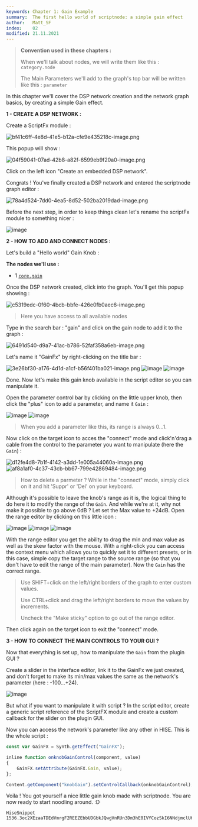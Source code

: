 ```yaml
---
keywords: Chapter 1: Gain Example
summary:  The first hello world of scriptnode: a simple gain effect
author:   Matt_SF
index:    02
modified: 21.11.2021
---
```

  
> **Convention used in these chapters :**
> 
> When we'll talk about nodes, we will write them like this : `category.node`
> 
> The Main Parameters we'll add to the graph's top bar will be written like this : `parameter`

In this chapter we'll cover the DSP network creation and the network graph basics, by creating a simple Gain effect.

 **1 - CREATE A DSP NETWORK :**

Create a ScriptFx module : 

![bf41c6ff-4e8d-41e5-b12a-cfe9e435218c-image.png](https://i.imgur.com/5IyKXNp.png) 

This popup will show : 

![04f59041-07ad-42b8-a82f-6599eb9f20a0-image.png](https://i.imgur.com/6oStZTJ.png) 

Click on the left icon "Create an embedded DSP network".

Congrats ! You've finally created a DSP network and entered the scriptnode graph editor :

![78a4d524-7dd0-4ea5-8d52-502ba2019dad-image.png](https://i.imgur.com/gm3qwl3.png)

Before the next step, in order to keep things clean let's rename the scriptFx module to something nicer : 

![image](https://user-images.githubusercontent.com/84969276/142500563-15e8dd97-036f-4795-a3f9-51edc0700715.png)

 **2 - HOW TO ADD AND CONNECT NODES :**

Let's build a "Hello world" Gain Knob : 

**The nodes we'll use :** 

 - 1 [`core.gain`](/scriptnode/list/core/gain)

Once the DSP network created, click into the graph. You'll get this popup showing : 

![c5319edc-0f60-4bcb-bbfe-426e0fb0aec6-image.png](https://i.imgur.com/ynr9knj.png) 
> Here you have access to all available nodes

Type in the search bar : "gain" and click on the gain node to add it to the graph :

![6491d540-d9a7-41ac-b786-52faf358a6eb-image.png](https://i.imgur.com/p3w1L3a.png) 

Let's name it "GainFx" by right-clicking on the title bar : 

![3e26bf30-a176-4d1d-a1cf-b56f401ba021-image.png](https://i.imgur.com/VJkzFDU.png) 
![image](https://user-images.githubusercontent.com/84969276/142492735-bbcbe215-fe17-40f7-8da6-3b134b182734.png)
![image](https://user-images.githubusercontent.com/84969276/142494166-a54632f5-2245-483e-ace1-20b8eeb25f8a.png)

Done. Now let's make this gain knob available in the script editor so you can manipulate it.

Open the parameter control bar by clicking on the little upper knob, then click the "plus" icon to add a parameter, and name it `Gain` :

![image](https://user-images.githubusercontent.com/84969276/142497072-ebdd5708-ca34-4ebd-beb8-6d847bfb8d7c.png)
![image](https://user-images.githubusercontent.com/84969276/142497109-23bb66d1-d534-4fd2-b9a0-8792b496150a.png)

> When you add a parameter like this, its range is always 0...1.

Now click on the target icon to acces the "connect" mode and click'n'drag a cable from the control to the parameter you want to manipulate (here the `Gain`) : 
 
![d12fe4d8-7b1f-4142-a3dd-1e005a44060a-image.png](https://i.imgur.com/YGTaSon.png) 
![af8a1af0-4c37-43cb-bb67-799e42869484-image.png](https://i.imgur.com/3Wv4EfT.png) 

> How to delete a parmeter ? While in the "connect" mode, simply click on it and hit 'Suppr' or 'Del' on your keyboard.

Although it's possible to leave the knob's range as it is, the logical thing to do here it to modify the range of the `Gain`. And while we're at it, why not make it possible to go above 0dB ? Let set the Max value to +24dB.
Open the range editor by clicking on this little icon : 

![image](https://user-images.githubusercontent.com/84969276/142497869-93ebf3f7-71f9-4f34-8d0f-05068551d17b.png)
![image](https://user-images.githubusercontent.com/84969276/142757715-70fc20f8-78e2-4883-b94f-e127928b6eca.png)
![image](https://user-images.githubusercontent.com/84969276/142757754-206a2583-a92f-4443-873a-b3eed4d9fee7.png)

With the range editor you get the ability to drag the min and max value as well as the skew factor with the mouse. With a right-click you can access the context menu which allows you to quickly set it to different presets, or in this case, simple copy the target range to the source range (so that you don't have to edit the range of the main parameter). Now the `Gain` has the correct range.

> Use SHIFT+click on the left/right borders of the graph to enter custom values.
>
> Use CTRL+click and drag the left/right borders to move the values by increments.
>
> Uncheck the "Make sticky" option to go out of the range editor.

Then click again on the target icon to exit the "connect" mode. 

**3 - HOW TO CONNECT THE MAIN CONTROLS TO YOUR GUI ?**

Now that everything is set up, how to manipulate the `Gain` from the plugin GUI ?

Create a slider in the interface editor, link it to the GainFx we just created, and don't forget to make its min/max values the same as the network's parameter (here : -100...+24).

![image](https://user-images.githubusercontent.com/84969276/142757779-66452f0a-27a9-464a-87c5-0c92e03c4b1f.png)

But what if you want to manipulate it with script ? In the script editor, create a generic script reference of the ScriptFX module and create a custom callback for the slider on the plugin GUI.

Now you can access the network's parameter like any other in HISE. This is the whole script : 

```javascript
const var GainFX = Synth.getEffect("GainFX");

inline function onknobGainControl(component, value)
{
	GainFX.setAttribute(GainFX.Gain, value);
};

Content.getComponent("knobGain").setControlCallback(onknobGainControl);
```

Voila ! You got yourself a nice little gain knob made with scriptnode. You are now ready to start noodling around. :D

```snippet
HiseSnippet 1536.3oc2XEzaaTDEdVmrgF2REEZEbbUDGbkJQwgVnRUn3Dm3hE0IVYCozSkI6NNdjmclU6NNIFTuyMN2KH9IvUtkeBHwe.9Iv+.3Myrq2YicCFq1RK9Rx7l27dey68lu4Ma2DQ.IMUjfbV9fQwDjy0b8Gwk8a1GS4n1aibttaGbpjj3YDs0nXbZJID43rvCUBbVdQj92etwVXFlGPJDgPGJnAjGQinxBoca7UTFqENjb.MxR661ncff2TvDCA7rf6ZnXbv.7wjcwJ0p3hbVZmPpTj3KwRRJxYwsDgi76KNkaz+PZJ8HFQMnNxGLjQbKAKTgXkTTy9TVX278cJB431sHJrfIJbS2NzP5X4EQi2SOgWwJriGNUJCuEJAu51vaMK3MEH4XAoEMP5Ft9AIzXYwLJ7bU21bH4zCCgcanXzEU4mbbaJ.M3xUivCHsRfAiWQs0u2Z2wq98V61OnZUHzmJ8NAm3oRqsNy6K7zUBqdLQtSudj.YsULyrhR8pTNixId8FxCjTA2SvGvEGozP4vDAqVfHJVvAWeGvrrgjaW86qtrwDqlRjaJkIziFJI0xjo9StpOn5y.mjCc.BMyMVsUx8yJ2VYlLu0DyXGAkK0l.Gfsr.4tBIYOdMMVp9rpdWbpd8l5bY1hQRl5zpB4jKag03CiNhjXGITJBY2xkLtu3RF6J5.SfwRQAuMmJ2KlveQ04nrnop7JCUfpRcw00yJt7YzPRBhB0PUcyiiHMlsOUi951aik3bKAFEbTLIQRU6AmsIm.m5MksK6tMIcfTDq0MKGBVeV76YE9buFiJFztQjHLy1AziHLTjMQzSNOBasz62HcXudTPhqqW3VftggLRWQJUkhJza8yAZtXe52QTZt1pPLbxSgv4eQ3PFVVlTPA2rIT1z9jn5zFG70HalxWZLEyJDugaWpLn+zwXkofQH29p.iY7quqqgRo.fK515ad8QlVMqtC7ox4Ww0PAMMJTmevs37bbBIFmPNPzkgGUKEGEyH6C36NdGwDACTEOSRBDab+VJMpEzGy4DV57vUrzLGQpe4Ij8ECkT9wcv.Cr5bwtCi7gKcCHMyPGHyohhxvLdM0XUMgOgGpG7WvurIqqF6jMY87IKXaP6RjmJRFnSEY+OjHTw8q4lpCxOs2Y0QaxXhSUTDzrJTHGnk0UvFE2WvoAJQFMxQ5lQhgJ9DCbcprqlXXoV3.HPMpKV1WU6qnKgDLIY0fwEbiy4pkj2zgYWBtHRyRAsbTph.h0cwIP2HvEnJhtJNKXQ7YpzTifyQUL6u1oGplM.yPGZXQAfp7nIZnQqqR0kbOVgrR.+p.vSHqpmX1QoSEaLgr.LTOLdDx4c5P4GVlY+Im2Ae1Ejc+F9ioE0x94m+7ecC+AjSMXMS54G+K2pgYin4tO7h2Yr4PoHBJb0DNHKbrzj3.gl.GM9wYCGe6Gr8uugoyH+HgP1GpyuHXtai+A+Os3.Te+uJNbM28IP6IFqLgsJmVbrgiUP7keFZhkpuAmSzTPoYWnmMDJQTUcsCGWcNFlFYuhv3NmAzrooZD.01nsDhAQXMAxb03g88O2xL4UceL9Dht+VMYvszi6IRh7dHA3ITWdV+RdqyuMqu0IdleqydAR.BGjf4owhTRcaKeg4V2dtsIxg7xpaDURK01qEr8rz6JMxEttsvtXdIiAiKYoNTqdq9iM1gig6b7IvtIbuz.XyhKRm5dc5NjkRdLMT1ut8BKDuts3uDmDB4kfRchrvk8ru5y4y9V5Mtm88VP+lkZlZ4bL5SUMBsC+DBCNMpw36CG+5gGxj4RKebpifKxuSuHQuOAZH43iIkpel5FBd7H7XuBI2rw9DFAmZcD6ia7H3JebRGyaElmXQ8+0MVN070G4ZfqmhCv6s22Irv+qemvre5Cn.eyNK9gt.U75d5To2+M4xWGOw30gOhvAIhmFXdYl5P+UzRf8MW+UIW1siZrW87uRh5SGrl5iLPeZPfpd8Sfael9ZVeNVymNGq4tywZt2brlOaNVymOGq49W5ZT2Tm8XCUMOHn6N5lFcbLMqnK+Q+Mvmomg1
```
